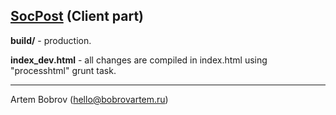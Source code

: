 ## [SocPost](http://bobrovartem.ru/socpost) (Client part)

**build/** - production.

**index_dev.html** - all changes are compiled in index.html using "processhtml" grunt task.

---

Artem Bobrov ([hello@bobrovartem.ru](mailto:hello@bobrovartem.ru))
